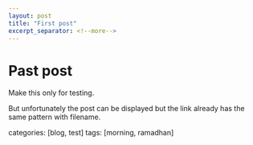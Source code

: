 ```yaml
---
layout: post
title: "First post"
excerpt_separator: <!--more-->
---
```


# Past post

Make this only for testing.
<!--more-->
But unfortunately the post can be displayed but the link already has the same pattern with filename.

categories: [blog, test]
tags: [morning, ramadhan]
